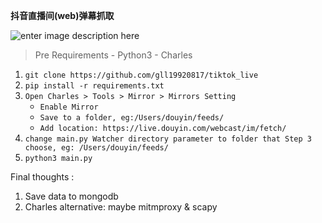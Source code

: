 ﻿**抖音直播间(web)弹幕抓取**

![enter image description here](https://github.com/gll19920817/tiktok_live/blob/main/WX20211129-144919@2x.png?raw=true)
>  Pre Requirements
	- Python3
	- Charles

 1. `git clone https://github.com/gll19920817/tiktok_live`
 2. `pip install -r requirements.txt`
 3. `Open Charles > Tools > Mirror > Mirrors Setting`
	 - `Enable Mirror`
	 - `Save to a folder, eg:/Users/douyin/feeds/`
	 - `Add location: https://live.douyin.com/webcast/im/fetch/`
4. `change main.py Watcher directory parameter to folder that Step 3 	  choose, eg: /Users/douyin/feeds/`
5. `python3 main.py`

Final thoughts :
 1. Save data to mongodb
 2. Charles alternative: maybe mitmproxy & scapy
